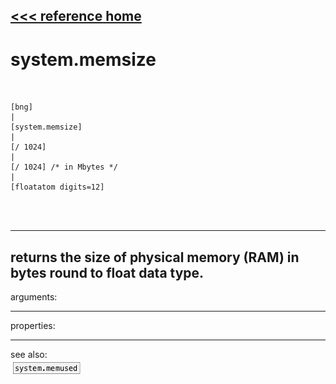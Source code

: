 [<<< reference home](ceammc_lib.md)
---

# system.memsize

```


[bng]
|
[system.memsize]
|
[/ 1024]
|
[/ 1024] /* in Mbytes */
|
[floatatom digits=12]

                
            
```
---
returns the size of physical memory (RAM) in bytes round to float data
            type.
---
arguments:


---
properties:


---
see also:<br>
[![system.memused](img/object_system.memused.png)](system.memused.md)
